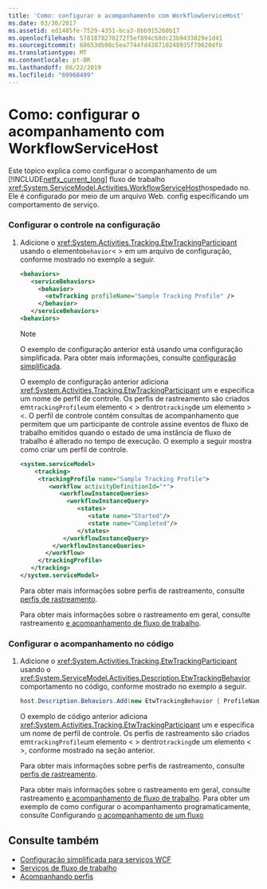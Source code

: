 ```yaml
---
title: 'Como: configurar o acompanhamento com WorkflowServiceHost'
ms.date: 03/30/2017
ms.assetid: ed1485fe-7529-4351-bca3-8bb915260b17
ms.openlocfilehash: 5781878270272f5ef894c68dc23b9433029e1d41
ms.sourcegitcommit: 68653db98c5ea7744fd438710248935f70020dfb
ms.translationtype: MT
ms.contentlocale: pt-BR
ms.lasthandoff: 08/22/2019
ms.locfileid: "69968499"
---
```

# <a name="how-to-configure-tracking-with-workflowservicehost"></a>Como: configurar o acompanhamento com WorkflowServiceHost
Este tópico explica como configurar o acompanhamento de um [!INCLUDE[netfx_current_long](../../../../includes/netfx-current-long-md.md)] fluxo de trabalho <xref:System.ServiceModel.Activities.WorkflowServiceHost>hospedado no. Ele é configurado por meio de um arquivo Web. config especificando um comportamento de serviço.  
  
### <a name="configure-tracking-in-configuration"></a>Configurar o controle na configuração  
  
1. Adicione o <xref:System.Activities.Tracking.EtwTrackingParticipant> usando o elemento`behavior`< > em um arquivo de configuração, conforme mostrado no exemplo a seguir.  
  
    ```xml  
    <behaviors>  
       <serviceBehaviors>  
         <behavior>  
           <etwTracking profileName="Sample Tracking Profile" />  
         </behavior>              
       </serviceBehaviors>  
    <behaviors>  
    ```  
  
    > [!NOTE]
    > O exemplo de configuração anterior está usando uma configuração simplificada. Para obter mais informações, consulte [configuração simplificada](../../../../docs/framework/wcf/simplified-configuration.md).  
  
     O exemplo de configuração anterior adiciona <xref:System.Activities.Tracking.EtwTrackingParticipant> um e especifica um nome de perfil de controle. Os perfis de rastreamento são criados em`trackingProfile`um elemento < > dentro`tracking`de um elemento > <. O perfil de controle contém consultas de acompanhamento que permitem que um participante de controle assine eventos de fluxo de trabalho emitidos quando o estado de uma instância de fluxo de trabalho é alterado no tempo de execução. O exemplo a seguir mostra como criar um perfil de controle.  
  
    ```xml  
    <system.serviceModel>  
        <tracking>   
         <trackingProfile name="Sample Tracking Profile">  
            <workflow activityDefinitionId="*">  
               <workflowInstanceQueries>  
                 <workflowInstanceQuery>  
                    <states>  
                       <state name="Started"/>  
                       <state name="Completed"/>  
                    </states>  
                </workflowInstanceQuery>  
             </workflowInstanceQueries>  
           </workflow>  
         </trackingProfile>   
       </tracking>  
    </system.serviceModel>  
    ```  
  
     Para obter mais informações sobre perfis de rastreamento, consulte [perfis de rastreamento](../../../../docs/framework/windows-workflow-foundation/tracking-profiles.md).  
  
     Para obter mais informações sobre o rastreamento em geral, consulte rastreamento [e acompanhamento de fluxo de trabalho](../../../../docs/framework/windows-workflow-foundation/workflow-tracking-and-tracing.md).  
  
### <a name="configure-tracking-in-code"></a>Configurar o acompanhamento no código  
  
1. Adicione o <xref:System.Activities.Tracking.EtwTrackingParticipant> usando o <xref:System.ServiceModel.Activities.Description.EtwTrackingBehavior> comportamento no código, conforme mostrado no exemplo a seguir.  
  
    ```csharp  
    host.Description.Behaviors.Add(new EtwTrackingBehavior { ProfileName = "Sample Tracking Profile" });  
    ```  
  
     O exemplo de código anterior adiciona <xref:System.Activities.Tracking.EtwTrackingParticipant> um e especifica um nome de perfil de controle. Os perfis de rastreamento são criados em`trackingProfile`um elemento < > dentro`tracking`de um elemento < >, conforme mostrado na seção anterior.  
  
     Para obter mais informações sobre perfis de rastreamento, consulte [perfis de rastreamento](../../../../docs/framework/windows-workflow-foundation/tracking-profiles.md).  
  
     Para obter mais informações sobre o rastreamento em geral, consulte rastreamento [e acompanhamento de fluxo de trabalho](../../../../docs/framework/windows-workflow-foundation/workflow-tracking-and-tracing.md). Para obter um exemplo de como configurar o acompanhamento programaticamente, consulte Configurando [o acompanhamento de um fluxo](../../../../docs/framework/windows-workflow-foundation/configuring-tracking-for-a-workflow.md)  
  
## <a name="see-also"></a>Consulte também

- [Configuração simplificada para serviços WCF](../../../../docs/framework/wcf/samples/simplified-configuration-for-wcf-services.md)
- [Serviços de fluxo de trabalho](../../../../docs/framework/wcf/feature-details/workflow-services.md)
- [Acompanhando perfis](../../../../docs/framework/windows-workflow-foundation/tracking-profiles.md)
